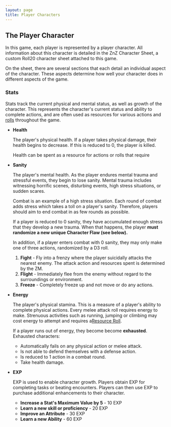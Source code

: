 ```yaml
---
layout: page
title: Player Characters
---
```



## The Player Character ##

In this game, each player is represented by a player character. All information about this character is detailed in the ZnZ Character Sheet, a custom Roll20 character sheet attached to this game.

On the sheet, there are several sections that each detail an individual aspect of the character. These aspects determine how well your character does in different aspects of the game.



### Stats ###

Stats track the current physical and mental status, as well as growth of the character. This represents the character's current status and ability to complete actions, and are often used as resources for various actions and <a href="{{site.baseurl}}/p0-rolls.html">rolls</a> throughout the game. 

- **Health** 

    The player's physical health. If a player takes physical damage, their health begins to decrease. If this is reduced to 0, the player is killed. 

    Health can be spent as a resource for actions or rolls that require


- **Sanity**

    The player's mental health. As the player endures mental trauma and stressful events, they begin to lose sanity. Mental trauma includes witnessing horrific scenes, disturbing events, high stress situations, or sudden scares. 

    Combat is an example of a high stress situation. Each round of combat adds stress which takes a toll on a player's sanity. Therefore, players should aim to end combat in as few rounds as possible.

    If a player is reduced to 0 sanity, they have accumulated enough stress that they develop a new trauma. When that happens, the player **must randomize a new unique Character Flaw (see below).** 
    
    In addition, if a player enters combat with 0 sanity, they may only make one of three actions, randomized by a D3 roll. 

    1. **Fight** - Fly into a frenzy where the player suicidally attacks the nearest enemy. The attack action and resources spent is determined by the ZM.
    2. **Flight** - Immediately flee from the enemy without regard to the surroundings or environment. 
    3. **Freeze** - Completely freeze up and not move or do any actions. 


- **Energy**

    The player's physical stamina. This is a measure of a player's ability to complete physical actions. Every melee attack roll requires energy to make. Strenuous activities such as running, jumping or climbing may cost energy to attempt and requires a<a href="{{site.baseurl}}/p0-rolls.html">Resource Roll</a>. 

    If a player runs out of energy, they become become **exhausted**. Exhausted characters:

    - Automatically fails on any physical action or melee attack.
    - Is not able to defend themselves with a defense action.
    - Is reduced to 1 action in a combat round. 
    - Take health damage.


- **EXP**

    EXP is used to enable character growth. Players obtain EXP for completing tasks or beating encounters. Players can then use EXP to purchase additional enhancements to their character.

    - **Increase a Stat's Maximum Value by 5** - 10 EXP
    - **Learn a new skill or proficiency** - 20 EXP
    - **Improve an Attribute** - 30 EXP
    - **Learn a new Ability** - 60 EXP